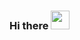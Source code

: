 ### Hi there <img src="https://raw.githubusercontent.com/MartinHeinz/MartinHeinz/master/wave.gif" width="30px">

<!--
**Karahann/Karahann** is a ✨ _special_ ✨ repository because its `README.md` (this file) appears on your GitHub profile.

- 🔭 I’m currently working on Back-End

Connect with me:
[<img align="left" alt="arnabdey0503 | LinkedIn" width="30px" src="https://www.linkedin.com/in/sefa-enes-karahan-39a5b8224/" />][linkedin]

